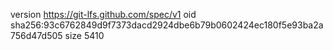 version https://git-lfs.github.com/spec/v1
oid sha256:93c6762849d9f7373dacd2924dbe6b79b0602424ec180f5e93ba2a756d47d505
size 5410
